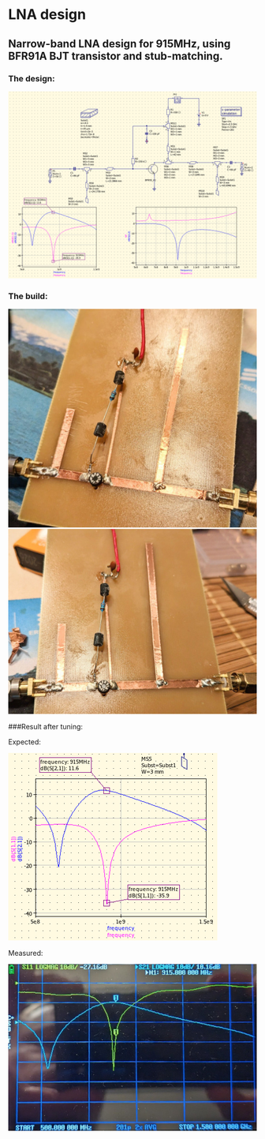 # LNA design

## Narrow-band LNA design for 915MHz, using BFR91A BJT transistor and stub-matching.

### The design:

![screen](screen.png)

### The build:

![pcb1](pcb1.jpg)
![pcb2](pcb2.jpg)

###Result after tuning:

Expected:

![expected](expected.png)

Measured:

![vna](vna.jpg)
